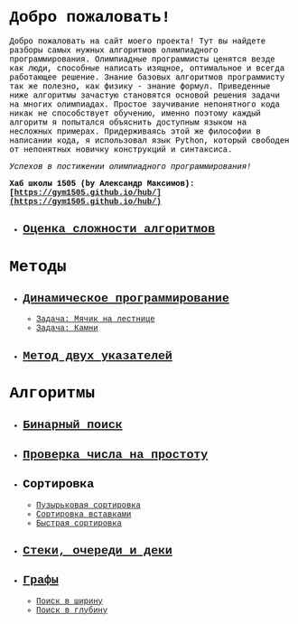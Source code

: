 <style>
    mark{
        font-family:"Courier New";
    }
</style>
<mark>

# **Добро пожаловать!**

Добро пожаловать на сайт моего проекта! Тут вы найдете разборы самых нужных алгоритмов олимпиадного программирования. Олимпиадные программисты ценятся везде как люди, способные написать изящное, оптимальное и всегда работающее решение. Знание базовых алгоритмов программисту так же полезно, как физику - знание формул. Приведенные ниже алгоритмы зачастую становятся основой решения задачи на многих олимпиадах. Простое заучивание непонятного кода никак не способствует обучению, именно поэтому каждый алгоритм я попытался объяснить доступным языком на несложных примерах. Придерживаясь этой же философии в написании кода, я использовал язык Python, который свободен от непонятных новичку конструкций и синтаксиса.

*Успехов в постижении олимпиадного программирования!*

**Хаб школы 1505 (by Александр Максимов): [https://gym1505.github.io/hub/](https://gym1505.github.io/hub/)**

* ## [Оценка сложности алгоритмов](asymptotic.md)

# **Методы**

* ## [Динамическое программирование](dynamic.md)
    + [Задача: Мячик на лестнице](stairs_ball.md)
    + [Задача: Камни](stones.md)
* ## [Метод двух указателей](two_pointers.md)

# **Алгоритмы**

* ## [Бинарный поиск](binary.md)
* ## [Проверка числа на простоту](ifprime.md)
* ## Сортировка
    + [Пузырьковая сортировка](bubblesort.md)
    + [Сортировка вставками](insertionsort.md)
    + [Быстрая сортировка](quicksort.md)
* ## [Стеки, очереди и деки](stack_queues_deques.md)
* ## [Графы](graphs.md)
    + [Поиск в ширину](bfs.md)
    + [Поиск в глубину](dfs.md)

</mark>
    